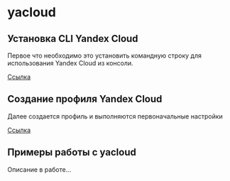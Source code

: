# yacloud

## Установка CLI Yandex Cloud

Первое что необходимо это установить командную строку для использования Yandex Cloud из консоли.

[Ссылка](https://cloud.yandex.ru/docs/cli/quickstart#install)

## Создание профиля Yandex Cloud

Далее создается профиль и выполняются первоначальные настройки

[Ссылка](https://cloud.yandex.ru/docs/cli/quickstart#initialize)

## Примеры работы с yacloud

Описание в работе...